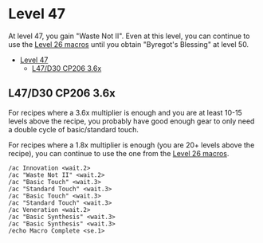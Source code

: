# Level 47

At level 47, you gain "Waste Not II".  Even at this level, you can continue to use the [Level 26 macros](Level26CraftingMacros.md) until you obtain "Byregot's Blessing" at level 50.

- [Level 47](#level-47)
  - [L47/D30 CP206 3.6x](#l47d30-cp206-36x)

## L47/D30 CP206 3.6x

For recipes where a 3.6x multiplier is enough and you are at least 10-15 levels above the recipe, you probably have good enough gear to only need a double cycle of basic/standard touch.  

For recipes where a 1.8x multiplier is enough (you are 20+ levels above the recipe), you can continue to use the one from the [Level 26 macros](Level26CraftingMacros.md).

```
/ac Innovation <wait.2>
/ac "Waste Not II" <wait.2>
/ac "Basic Touch" <wait.3>
/ac "Standard Touch" <wait.3>
/ac "Basic Touch" <wait.3>
/ac "Standard Touch" <wait.3>
/ac Veneration <wait.2>
/ac "Basic Synthesis" <wait.3>
/ac "Basic Synthesis" <wait.3>
/echo Macro Complete <se.1>
```